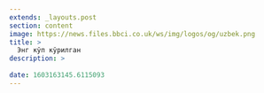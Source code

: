 ```yaml
--- 
extends: _layouts.post 
section: content 
image: https://news.files.bbci.co.uk/ws/img/logos/og/uzbek.png 
title: > 
  Энг кўп кўрилган 
description: > 
   
date: 1603163145.6115093 
--- 
```

